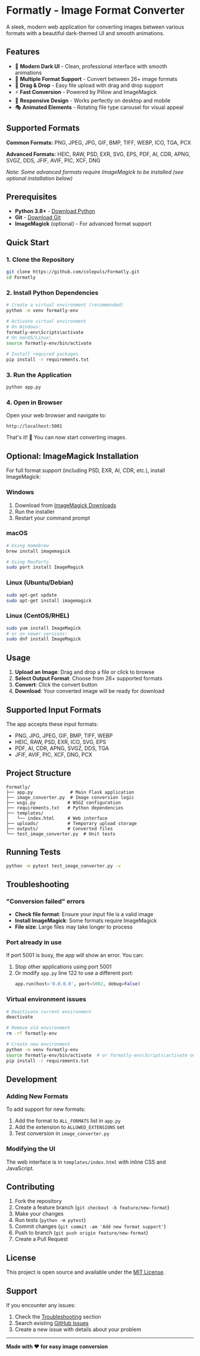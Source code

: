 # Formatly - Image Format Converter

A sleek, modern web application for converting images between various formats with a beautiful dark-themed UI and smooth animations.

## Features

- 🎨 **Modern Dark UI** - Clean, professional interface with smooth animations
- 🔄 **Multiple Format Support** - Convert between 26+ image formats
- 📁 **Drag & Drop** - Easy file upload with drag and drop support
- ⚡ **Fast Conversion** - Powered by Pillow and ImageMagick
- 📱 **Responsive Design** - Works perfectly on desktop and mobile
- 🎭 **Animated Elements** - Rotating file type carousel for visual appeal

## Supported Formats

**Common Formats:** PNG, JPEG, JPG, GIF, BMP, TIFF, WEBP, ICO, TGA, PCX

**Advanced Formats:** HEIC, RAW, PSD, EXR, SVG, EPS, PDF, AI, CDR, APNG, SVGZ, DDS, JFIF, AVIF, PIC, XCF, DNG

*Note: Some advanced formats require ImageMagick to be installed (see optional installation below)*

## Prerequisites

- **Python 3.8+** - [Download Python](https://www.python.org/downloads/)
- **Git** - [Download Git](https://git-scm.com/downloads)
- **ImageMagick** (optional) - For advanced format support

## Quick Start

### 1. Clone the Repository

```bash
git clone https://github.com/colepuls/Formatly.git
cd Formatly
```

### 2. Install Python Dependencies

```bash
# Create a virtual environment (recommended)
python -m venv formatly-env

# Activate virtual environment
# On Windows:
formatly-env\Scripts\activate
# On macOS/Linux:
source formatly-env/bin/activate

# Install required packages
pip install -r requirements.txt
```

### 3. Run the Application

```bash
python app.py
```

### 4. Open in Browser

Open your web browser and navigate to:
```
http://localhost:5001
```

That's it! 🎉 You can now start converting images.

## Optional: ImageMagick Installation

For full format support (including PSD, EXR, AI, CDR, etc.), install ImageMagick:

### Windows
1. Download from [ImageMagick Downloads](https://imagemagick.org/script/download.php#windows)
2. Run the installer
3. Restart your command prompt

### macOS
```bash
# Using Homebrew
brew install imagemagick

# Using MacPorts
sudo port install ImageMagick
```

### Linux (Ubuntu/Debian)
```bash
sudo apt-get update
sudo apt-get install imagemagick
```

### Linux (CentOS/RHEL)
```bash
sudo yum install ImageMagick
# or on newer versions:
sudo dnf install ImageMagick
```

## Usage

1. **Upload an Image**: Drag and drop a file or click to browse
2. **Select Output Format**: Choose from 26+ supported formats
3. **Convert**: Click the convert button
4. **Download**: Your converted image will be ready for download

## Supported Input Formats

The app accepts these input formats:
- PNG, JPG, JPEG, GIF, BMP, TIFF, WEBP
- HEIC, RAW, PSD, EXR, ICO, SVG, EPS
- PDF, AI, CDR, APNG, SVGZ, DDS, TGA
- JFIF, AVIF, PIC, XCF, DNG, PCX

## Project Structure

```
Formatly/
├── app.py              # Main Flask application
├── image_converter.py  # Image conversion logic
├── wsgi.py            # WSGI configuration
├── requirements.txt   # Python dependencies
├── templates/
│   └── index.html     # Web interface
├── uploads/           # Temporary upload storage
├── outputs/           # Converted files
└── test_image_converter.py  # Unit tests
```

## Running Tests

```bash
python -m pytest test_image_converter.py -v
```

## Troubleshooting

### "Conversion failed" errors
- **Check file format**: Ensure your input file is a valid image
- **Install ImageMagick**: Some formats require ImageMagick
- **File size**: Large files may take longer to process

### Port already in use
If port 5001 is busy, the app will show an error. You can:
1. Stop other applications using port 5001
2. Or modify `app.py` line 122 to use a different port:
   ```python
   app.run(host='0.0.0.0', port=5002, debug=False)
   ```

### Virtual environment issues
```bash
# Deactivate current environment
deactivate

# Remove old environment
rm -rf formatly-env

# Create new environment
python -m venv formatly-env
source formatly-env/bin/activate  # or formatly-env\Scripts\activate on Windows
pip install -r requirements.txt
```

## Development

### Adding New Formats
To add support for new formats:
1. Add the format to `ALL_FORMATS` list in `app.py`
2. Add the extension to `ALLOWED_EXTENSIONS` set
3. Test conversion in `image_converter.py`

### Modifying the UI
The web interface is in `templates/index.html` with inline CSS and JavaScript.

## Contributing

1. Fork the repository
2. Create a feature branch (`git checkout -b feature/new-format`)
3. Make your changes
4. Run tests (`python -m pytest`)
5. Commit changes (`git commit -am 'Add new format support'`)
6. Push to branch (`git push origin feature/new-format`)
7. Create a Pull Request

## License

This project is open source and available under the [MIT License](LICENSE).

## Support

If you encounter any issues:
1. Check the [Troubleshooting](#troubleshooting) section
2. Search existing [GitHub Issues](https://github.com/colepuls/Formatly/issues)
3. Create a new issue with details about your problem

---

**Made with ❤️ for easy image conversion**
